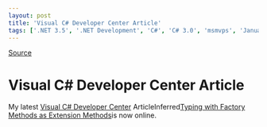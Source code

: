 ```yaml
---
layout: post
title: 'Visual C# Developer Center Article'
tags: ['.NET 3.5', '.NET Development', 'C#', 'C# 3.0', 'msmvps', 'January 2008']
---
```

[Source](http://blogs.msmvps.com/peterritchie/2008/01/03/visual-c-developer-center-article/ "Permalink to Visual C# Developer Center Article")

# Visual C# Developer Center Article

My latest [Visual C# Developer Center][12] ArticleInferred[Typing with Factory Methods as Extension Methods][13]is now online.

[12]: http://msdn2.microsoft.com/vcsharp
[13]: http://msdn2.microsoft.com/en-ca/vcsharp/bb978522.aspx

